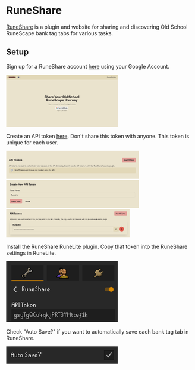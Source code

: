 # RuneShare

[RuneShare](https://osrs.runeshare.app/) is a plugin and website for sharing and discovering Old School RuneScape bank tag tabs for various tasks.

## Setup

Sign up for a RuneShare account [here](https://osrs.runeshare.app/) using your Google Account.

<img src="/docs/google-single-sign-on.png" alt="Google Single Sign On" width="300" />

Create an API token [here](https://osrs.runeshare.app/api_tokens). Don't share this token with anyone. This token is unique for each user.

<img src="/docs/api-token-1.png" alt="API Token Step 1" height="75" />
<img src="/docs/api-token-2.png" alt="API Token Step 2" height="75" />
<img src="/docs/api-token-3.png" alt="API Token Step 3" height="75" />

Install the RuneShare RuneLite plugin. Copy that token into the RuneShare settings in RuneLite.

<img src="/docs/runelite-api-token-setting.png" alt="Runelite API Token Setting" width="300" />

Check "Auto Save?" if you want to automatically save each bank tag tab in RuneShare.

<img src="/docs/runelite-auto-save-setting.png" alt="Runelite API Token Setting" width="300" />
